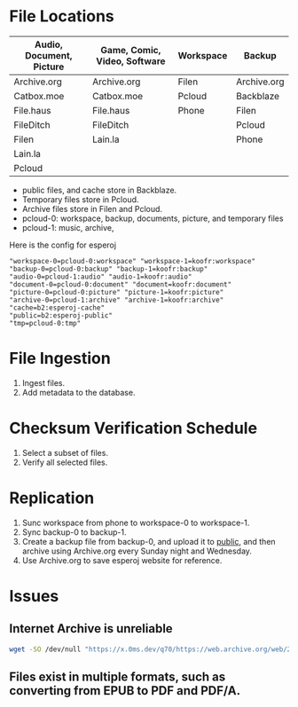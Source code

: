 # File Locations

| Audio, Document, Picture | Game, Comic, Video, Software | Workspace | Backup      |
|--------------------------|------------------------------|-----------|-------------|
| Archive.org              | Archive.org                  | Filen     | Archive.org |
| Catbox.moe               | Catbox.moe                   | Pcloud    | Backblaze   |
| File.haus                | File.haus                    | Phone     | Filen       |
| FileDitch                | FileDitch                    |           | Pcloud      |
| Filen                    | Lain.la                      |           | Phone       |
| Lain.la                  |                              |           |             |
| Pcloud                   |                              |           |             |

- public files, and cache store in Backblaze.
- Temporary files store in Pcloud.
- Archive files store in Filen and Pcloud.
- pcloud-0: workspace, backup, documents, picture, and temporary files
- pcloud-1: music, archive, 

Here is the config for esperoj

```text
"workspace-0=pcloud-0:workspace" "workspace-1=koofr:workspace"
"backup-0=pcloud-0:backup" "backup-1=koofr:backup"
"audio-0=pcloud-1:audio" "audio-1=koofr:audio"
"document-0=pcloud-0:document" "document=koofr:document"
"picture-0=pcloud-0:picture" "picture-1=koofr:picture"
"archive-0=pcloud-1:archive" "archive-1=koofr:archive"
"cache=b2:esperoj-cache"
"public=b2:esperoj-public"
"tmp=pcloud-0:tmp"
```

# File Ingestion

1. Ingest files.
2. Add metadata to the database.

# Checksum Verification Schedule

1. Select a subset of files.
2. Verify all selected files.

# Replication

1. Sunc workspace from phone to workspace-0 to workspace-1.
2. Sync backup-0 to backup-1.
3. Create a backup file from backup-0, and upload it to [public](https://public.esperoj.eu.org), and then archive using Archive.org every Sunday night and Wednesday.
4. Use Archive.org to save esperoj website for reference.

# Issues

## Internet Archive is unreliable

```bash
wget -SO /dev/null "https://x.0ms.dev/q70/https://web.archive.org/web/20240904034409if_/https://x.0ms.dev/q70/https://fsn1-speed.hetzner.com/1GB.bin"
```

## Files exist in multiple formats, such as converting from EPUB to PDF and PDF/A.
